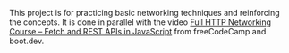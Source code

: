 This project is for practicing basic networking techniques and reinforcing the concepts. It is done in parallel with the video [Full HTTP Networking Course – Fetch and REST APIs in JavaScript](https://www.youtube.com/watch?v=2JYT5f2isg4&list=WL&index=3&t=11004s) from freeCodeCamp and boot.dev.